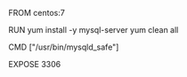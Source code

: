 <!-- Create a dockerfile that creates a CentOS 7 virtual machine and installs a BASIC MySQL database. Basic means no additional configuration file, and I will only be needing the sa user. -->

FROM centos:7

RUN yum install -y mysql-server
    yum clean all

CMD ["/usr/bin/mysqld_safe"]

EXPOSE 3306